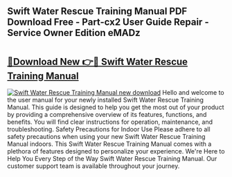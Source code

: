 ## Swift Water Rescue Training Manual PDF Download Free - Part-cx2 User Guide Repair - Service Owner Edition eMADz

# <h2><a href="http://cf13175.oget.top/?id=Swift+Water+Rescue+Training+Manual">🔗Download New 👉🔴 Swift Water Rescue Training Manual</a></h2>

[![Swift Water Rescue Training Manual new download](https://i.imgur.com/5g1atiW.png)](http://cf13175.oget.top/?id=Swift+Water+Rescue+Training+Manual)
Hello and welcome to the user manual for your newly installed Swift Water Rescue Training Manual. This guide is designed to help you get the most out of your product by providing a comprehensive overview of its features, functions, and benefits. You will find clear instructions for operation, maintenance, and troubleshooting. Safety Precautions for Indoor Use Please adhere to all safety precautions when using your new Swift Water Rescue Training Manual indoors. This Swift Water Rescue Training Manual comes with a plethora of features designed to personalize your experience. We're Here to Help You Every Step of the Way Swift Water Rescue Training Manual. Our customer support team is available throughout your journey.
